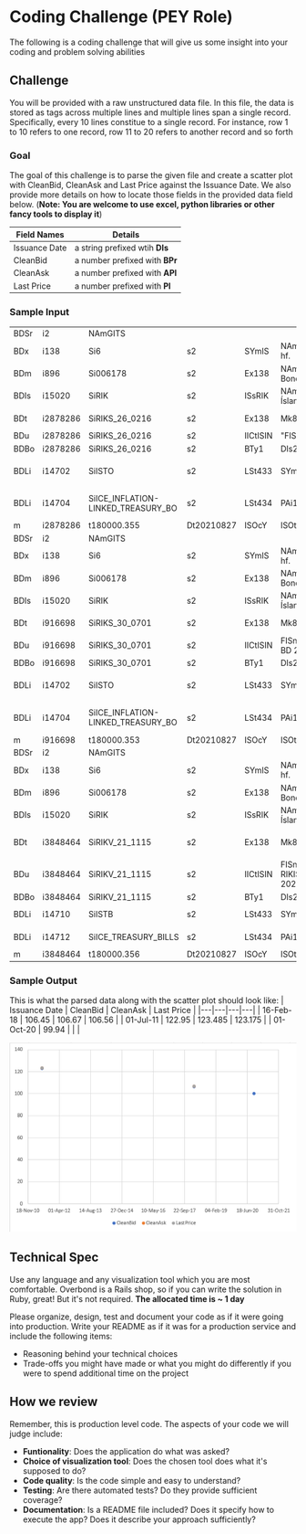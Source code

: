 # Coding Challenge (PEY Role)
The following is a coding challenge that will give us some insight into your coding and problem solving abilities

## Challenge 
You will be provided with a raw unstructured data file. In this file, the data is stored as tags across multiple lines and multiple lines span a single record. Specifically, every 10 lines constitue to a single record.
For instance, row 1 to 10 refers to one record, row 11 to 20 refers to another record and so forth

### Goal
The goal of this challenge is to parse the given file and create a scatter plot with CleanBid, CleanAsk and Last Price against the Issuance Date. We also provide more details on how to locate those fields in the provided data field below. (**Note: You are welcome to use excel, python libraries or other fancy tools to display it**)

| Field Names | Details |
|-------------|----------|
| Issuance Date | a string prefixed wtih **DIs** |
| CleanBid | a number prefixed with **BPr** | 
| CleanAsk | a number prefixed with **APl** |
| Last Price | a number prefixed with **Pl** |

### Sample Input
| | | | | | | | | | | | | | | | | | | | | | | | | | | | | | | | | | | | | | | | | | | | | | | | | | |
|---|---|---|---|---|---|---|---|---|---|---|---|---|---|---|---|---|---|---|---|---|---|---|---|---|---|---|---|---|---|---|---|---|---|---|---|---|---|---|---|---|---|---|---|---|---|---|---|---|---|
| BDSr | i2 | NAmGITS |
| BDx | i138 | Si6 | s2 | SYmIS | NAmNasdaq Iceland hf. | CNyIS | MIcXICE |
| BDm | i896 | Si006178 | s2 | Ex138 | NAmIceland Cash Bond Trading | SYmICECB | TOTa+0000 | LDa20190406 | MIcXICE |
| BDIs | i15020 | SiRIK | s2 | ISsRIK | NAmRíkissjóður Íslands | CNyIS | MLEi254900IPCJWRC6XAJN15 |
| BDt | i2878286 | SiRIKS_26_0216 | s2 | Ex138 | Mk896 | INiRIK013ICECBCSH | SYmRIKS 26 0216 | NAmRíkissjóður 26 0216 | SNmRIKS 26 0216 | ISnIS0000030732 | ISi15020 | ISsRIK | CUiISK | CUtISK | PRt3 | VOd2 | LDa20181129 | Cf1 | TTd20260216 | CFcDBFTFR | IEtBullet loan | NMv1 | ITSz347 | NDp4 | NDc3 | MPmN | MPaN | NDTp4 | NDTc3 | CLId21232 | CNyIS | ITStN | SSc2 | STy4 | AUmY | TRaY | INrY | PTaN | PTb2 | OXCl0 | RLoY | IaN | FxN | IqN | TUsN | MSc449 | LSz1 |
| BDu | i2878286 | SiRIKS_26_0216 | s2 | IICtISIN | "FISnENDURLAN/1\ | 5 TB 20260216" | MIFrBOND | MCTyOTHR | MLIqN | MTcN | MLPr100000000 | MLPo0 | MSPo0 | MJCjN | MQu10000 | MBTyEUSB | MBPs0 | MCStN |
| BDBo | i2878286 | SiRIKS_26_0216 | s2 | BTy1 | DIs20180216 | AOs37879700000 | DMa20260216 | RCp1.5 | DNc20220216 | DCm5 | Mv100 | HaN | RDd0 | RDt1 | NRd2 | CPFrN | LCOd20260216 | Fv1 | CFq1 | Cc8 | RIxCPI_IS | FCd20190216 | VBa446.98571 | Vm1 | MDo255 | SSDaN | FIt3 | DAd20180216 |
| BDLi | i14702 | SiISTO | s2 | LSt433 | SYmISTO | NAmICE Inflation-linked Treasury Bonds | LCyISK | TCeY |
| BDLi | i14704 | SiICE_INFLATION-LINKED_TREASURY_BO | s2 | LSt434 | PAi14702 | NAmICE Inflation-linked Treasury Bonds | LCyISK | TCeN |
| m | i2878286 | t180000.355 | Dt20210827 | ISOcY | ISOtY | d0.035 | BPr106.45 | APl106.67 | Pl106.56 | Ph106.56 | LOp106.56 | Pd0.005 | q1 | o60000000 | Rq60000000 | HPm107.37 | HPMd20210803 | LPm106.4 | LPMd20210819 | HPy109.175 | HPYd20210429 | LPy106.4 | LPYd20210819 | LTd20210827 | LPd20210827 |
| BDSr | i2 | NAmGITS |
| BDx | i138 | Si6 | s2 | SYmIS | NAmNasdaq Iceland hf. | CNyIS | MIcXICE |
| BDm | i896 | Si006178 | s2 | Ex138 | NAmIceland Cash Bond Trading | SYmICECB | TOTa+0000 | LDa20190406 | MIcXICE |
| BDIs | i15020 | SiRIK | s2 | ISsRIK | NAmRíkissjóður Íslands | CNyIS | MLEi254900IPCJWRC6XAJN15 |
| BDt | i916698 | SiRIKS_30_0701 | s2 | Ex138 | Mk896 | INiRIK014ICECBCSH | SYmRIKS 30 0701 | NAmRíkissjóður 30 0701 | SNmRIKS 30 0701 | ISnIS0000020576 | ISi15020 | ISsRIK | CUiISK | CUtISK | PRt3 | VOd2 | LDa20110701 | Cf1 | TTd20300701 | CFcDBFTFR | IEtBullet loan | NMv1 | ITSz347 | NDp4 | NDc3 | MPmN | MPaN | NDTp4 | NDTc3 | CLId21232 | CNyIS | ITStN | SSc2 | STy4 | AUmY | TRaY | INrY | PTaN | PTb2 | OXCl0 | RLoY | IaN | FxN | IqN | TUsN | MSc449 | LSz1 |
| BDu | i916698 | SiRIKS_30_0701 | s2 | IICtISIN | FISnSEDLABANKI/3.25 BD 20300701 | MIFrBOND | MCTyOTHR | MLIqN | MTcN | MLPr100000000 | MLPo0 | MSPo0 | MJCjN | MQu10000 | MBTyEUSB | MBPs0 | MCStN |
| BDBo | i916698 | SiRIKS_30_0701 | s2 | BTy1 | DIs20110701 | AOs78683199659 | DMa20300701 | RCp3.25 | DNc20220701 | DCm5 | Mv100 | HaN | RDd0 | RDt1 | NRd2 | CPFrN | LCOd20300701 | Fv1 | CFq1 | Cc8 | RIxCPI_IS | FCd20120701 | VBa377.6 | Vm1 | MDo255 | SSDaN | FIt3 | DAd20110701 |
| BDLi | i14702 | SiISTO | s2 | LSt433 | SYmISTO | NAmICE Inflation-linked Treasury Bonds | LCyISK | TCeY |
| BDLi | i14704 | SiICE_INFLATION-LINKED_TREASURY_BO | s2 | LSt434 | PAi14702 | NAmICE Inflation-linked Treasury Bonds | LCyISK | TCeN |
| m | i916698 | t180000.353 | Dt20210827 | ISOcY | ISOtY | d0.05 | BPr122.95 | APl123.485 | Pl123.175 | HPm125.2 | HPMd20210803 | LPm123.175 | LPMd20210826 | HPy125.905 | HPYd20210113 | LPy122.93 | LPYd20210512 | LTd20210826 | LPd20210826 |
| BDSr | i2 | NAmGITS | 
| BDx | i138 | Si6 | s2 | SYmIS | NAmNasdaq Iceland hf. | CNyIS | MIcXICE |
| BDm | i896 | Si006178 | s2 | Ex138 | NAmIceland Cash Bond Trading | SYmICECB | TOTa+0000 | LDa20190406 | MIcXICE |
| BDIs | i15020 | SiRIK | s2 | ISsRIK | NAmRíkissjóður Íslands | CNyIS | MLEi254900IPCJWRC6XAJN15 |
| BDt | i3848464 | SiRIKV_21_1115 | s2 | Ex138 | Mk896 | INiRIK040ICECBCSH | SYmRIKV 21 1115 | NAmRíkissjóður Íslands 21 1115 | SNmRIKV 21 1115 | ISnIS0000033116 | ISi15020 | ISsRIK | CUiISK | CUtISK | PRt3 | VOd2 | LDa20210601 | Cf1 | TTd20211115 | CFcDYZTXR | IEtBill | NMv1 | ITSz347 | NDp4 | NDc3 | MPmN | MPaN | NDTp4 | NDTc3 | CLId21232 | CNyIS | ITStN | SSc2 | STy4 | AUmY | TRaY | INrY | PTaN | PTb2 | OXCl0 | RLoY | IaN | FxN | IqN | TUsN | MSc449 | LSz1 |
| BDu | i3848464 | SiRIKV_21_1115 | s2 | IICtISIN | FISnENDURLAN RIKISS/ZERO CPN B 20211115 | MIFrBOND | MCTyOTHR | MLIqN | MTcN | MLPr100000000 | MLPo0 | MSPo0 | MJCjN | MQu10000 | MBTyEUSB | MBPs0 | MCStN |
| BDBo | i3848464 | SiRIKV_21_1115 | s2 | BTy1 | DIs20210601 | AOs20800000000 | DMa20211115 | DCm3 | Mv100 | HaN | RDd0 | RDt1 | NRd2 | CPFrY | Fv1 | CFq0 | Cc8 | Vm1 | MDo255 | SSDaN | FIt1 |
| BDLi | i14710 | SiISTB | s2 | LSt433 | SYmISTB | NAmICE Treasury Bills | LCyISK | TCeY |
| BDLi | i14712 | SiICE_TREASURY_BILLS | s2 | LSt434 | PAi14710 | NAmICE Treasury Bills | LCyISK | TCeN |
| m | i3848464 | t180000.356 | Dt20210827 | ISOcY | ISOtY | d0.01 | BPr99.625 |

### Sample Output
This is what the parsed data along with the scatter plot should look like:
| Issuance Date | CleanBid | CleanAsk | Last Price |
|---|---|---|---|
| 16-Feb-18 | 106.45 | 106.67 | 106.56 |
| 01-Jul-11 | 122.95 | 123.485 | 123.175 |
| 01-Oct-20 | 99.94  |  |  |

![](/assets/graph.png)

## Technical Spec
Use any language and any visualization tool which you are most comfortable. Overbond is a Rails shop, so if you can write the solution in Ruby, great! But it's not required. **The allocated time is ~ 1 day**

Please organize, design, test and document your code as if it were going into production. Write your README as if it was for a production service and include the following items:

* Reasoning behind your technical choices
* Trade-offs you might have made or what you might do differently if you were to spend additional time on the project

## How we review
Remember, this is production level code. The aspects of your code we will judge include:

* **Funtionality**: Does the application do what was asked?
* **Choice of visualization tool**: Does the chosen tool does what it's supposed to do?
* **Code quality**: Is the code simple and easy to understand?
* **Testing**: Are there automated tests? Do they provide sufficient coverage? 
* **Documentation**: Is a README file included? Does it specify how to execute the app? Does it describe your approach sufficiently?